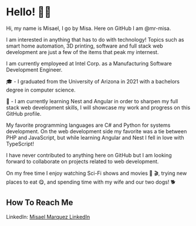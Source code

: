 <h1>Hello! 🙋‍♂️</h1>
<p>Hi, my name is Misael, I go by Misa. Here on GitHub I am @mr-misa.</p>
<p>I am interested in anything that has to do with technology! Topics such as smart home automation, 3D printing, software and full stack web development are just a few of the items that peak my internest.</p>
<p>I am currently employeed at Intel Corp. as a Manufacturing Software Development Engineer.</p> 
<p>🎓 - I graduated from the University of Arizona in 2021 with a bachelors degree in computer science.</p>
<p>🧠 - I am currently learning Nest and Angular in order to sharpen my full stack web development skills, I will showcase my work and progress on this GitHub profile.</p>
<p>My favorite programming languages are C# and Python for systems development. On the web development side my favorite was a tie between PHP and JavaScript, but while learning Angular and Nest I fell in love with TypeScript!</p>
<p>I have never contributed to anything here on GitHub but I am looking forward to collaborate on projects related to web development.</p>
<p>On my free time I enjoy watching Sci-Fi shows and movies 🍿 🎬, trying new places to eat 😋, and spending time with my wife and our two dogs! 🐕</p>

<h2>How To Reach Me</h2>
<p>LinkedIn: <a href="https://www.linkedin.com/in/misaelmarquez/">Misael Marquez LinkedIn</a> </p>

<!---
mr-misa/mr-misa is a ✨ special ✨ repository because its `README.md` (this file) appears on your GitHub profile.
You can click the Preview link to take a look at your changes.
--->
